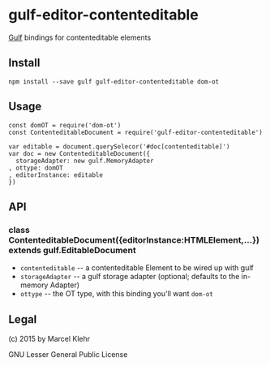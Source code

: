 # gulf-editor-contenteditable
[Gulf](http://github.com/marcelklehr/gulf#readme) bindings for contenteditable elements

## Install

```
npm install --save gulf gulf-editor-contenteditable dom-ot
```

## Usage

```
const domOT = require('dom-ot')
const ContenteditableDocument = require('gulf-editor-contenteditable')

var editable = document.querySelecor('#doc[contenteditable]')
var doc = new ContenteditableDocument({
  storageAdapter: new gulf.MemoryAdapter
, ottype: domOT
, editorInstance: editable
})
```

## API
### class ContenteditableDocument({editorInstance:HTMLElement,...}) extends gulf.EditableDocument
  * `contenteditable` -- a contenteditable Element to be wired up with gulf
  * `storageAdapter` -- a gulf storage adapter (optional; defaults to the in-memory Adapter)
  * `ottype` -- the OT type, with this binding you'll want `dom-ot`


## Legal
(c) 2015 by Marcel Klehr

GNU Lesser General Public License
